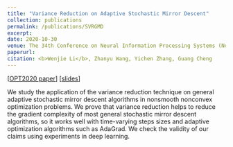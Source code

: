 ```yaml
---
title: "Variance Reduction on Adaptive Stochastic Mirror Descent"
collection: publications
permalink: /publications/SVRGMD
excerpt: 
date: 2020-10-30
venue: The 34th Conference on Neural Information Processing Systems (NeurIPS 2020) Workshop. OPT2020
paperurl:
citation: <b>Wenjie Li</b>, Zhanyu Wang, Yichen Zhang, Guang Cheng
---
```

[[OPT2020 paper]()] [[slides]()]

We study the application of the variance reduction technique on general adaptive stochastic mirror descent algorithms in nonsmooth nonconvex optimization problems. We prove that variance reduction helps to reduce the gradient complexity of most general stochastic mirror descent algorithms, so it works well with time-varying steps sizes and adaptive optimization algorithms such as AdaGrad. We check the validity of our claims using experiments in deep learning.

